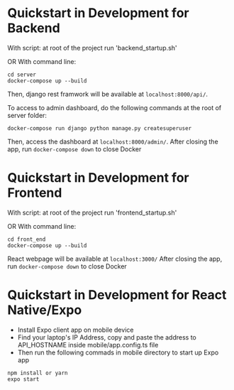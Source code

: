 # Quickstart in Development for Backend

With script:
at root of the project run 'backend_startup.sh'

OR With command line:

```
cd server
docker-compose up --build
```

Then, django rest framwork will be available at `localhost:8000/api/`.

To access to admin dashboard, do the following commands at the root of server folder:

```
docker-compose run django python manage.py createsuperuser
```

Then, access the dashboard at `localhost:8000/admin/`.
After closing the app, run `docker-compose down` to close Docker 

# Quickstart in Development for Frontend

With script:
at root of the project run 'frontend_startup.sh'

OR With command line:

```
cd front_end
docker-compose up --build
```

React webpage will be available at `localhost:3000/`
After closing the app, run `docker-compose down` to close Docker 

# Quickstart in Development for React Native/Expo

- Install Expo client app on mobile device 
- Find your laptop's IP Address, copy and paste the address to API_HOSTNAME inside mobile/app.config.ts file 
- Then run the following commads in mobile directory to start up Expo app

```
npm install or yarn 
expo start
```
